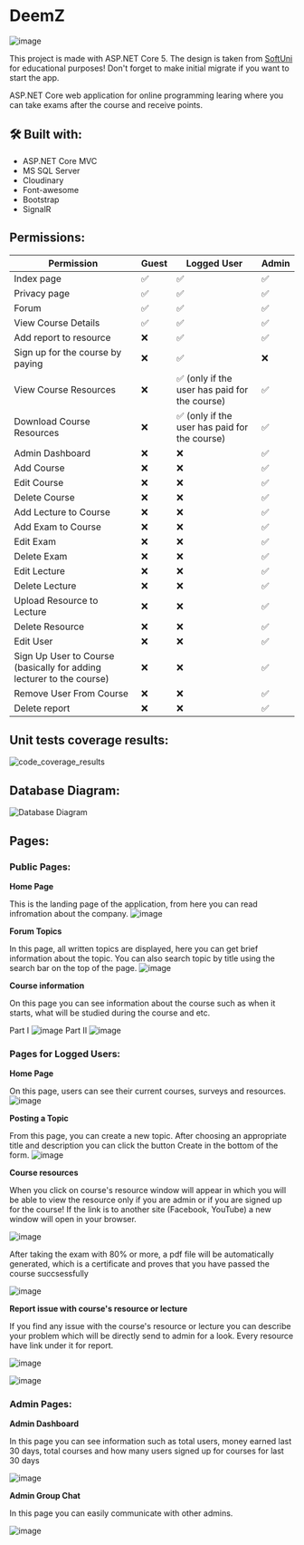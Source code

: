 # DeemZ

![image](https://user-images.githubusercontent.com/56674380/129486206-6f0a40c7-fe25-46cd-8b84-933e5e3d2532.png)

This project is made with ASP.NET Core 5. The design is taken from [SoftUni](https://softuni.bg/) for educational purposes! Don't forget to make initial migrate if you want to start the app.

ASP.NET Core web application for online programming learing where you can take exams after the course and receive points.

## 🛠 Built with:

- ASP.NET Core MVC
- MS SQL Server
- Cloudinary
- Font-awesome
- Bootstrap
- SignalR

## Permissions:

| Permission                                                           | Guest | Logged User                                   | Admin |
| -------------------------------------------------------------------- | ----- | --------------------------------------------- | ----- |
| Index page                                                           | ✅    | ✅                                            | ✅    |
| Privacy page                                                         | ✅    | ✅                                            | ✅    |
| Forum                                                                | ✅    | ✅                                            | ✅    |
| View Course Details                                                  | ✅    | ✅                                            | ✅    |
| Add report to resource                                               | ❌    | ✅                                            | ✅    |
| Sign up for the course by paying                                     | ❌    | ✅                                            | ❌    |
| View Course Resources                                                | ❌    | ✅ (only if the user has paid for the course) | ✅    |
| Download Course Resources                                            | ❌    | ✅ (only if the user has paid for the course) | ✅    |
| Admin Dashboard                                                      | ❌    | ❌                                            | ✅    |
| Add Course                                                           | ❌    | ❌                                            | ✅    |
| Edit Course                                                          | ❌    | ❌                                            | ✅    |
| Delete Course                                                        | ❌    | ❌                                            | ✅    |
| Add Lecture to Course                                                | ❌    | ❌                                            | ✅    |
| Add Exam to Course                                                   | ❌    | ❌                                            | ✅    |
| Edit Exam                                                            | ❌    | ❌                                            | ✅    |
| Delete Exam                                                          | ❌    | ❌                                            | ✅    |
| Edit Lecture                                                         | ❌    | ❌                                            | ✅    |
| Delete Lecture                                                       | ❌    | ❌                                            | ✅    |
| Upload Resource to Lecture                                           | ❌    | ❌                                            | ✅    |
| Delete Resource                                                      | ❌    | ❌                                            | ✅    |
| Edit User                                                            | ❌    | ❌                                            | ✅    |
| Sign Up User to Course (basically for adding lecturer to the course) | ❌    | ❌                                            | ✅    |
| Remove User From Course                                              | ❌    | ❌                                            | ✅    |
| Delete report                                                        | ❌    | ❌                                            | ✅    |

## Unit tests coverage results:

![code_coverage_results](https://i.ibb.co/tzVpM9T/covergae.png)

## Database Diagram:

![Database Diagram](https://i.ibb.co/fnmd21t/deemz-db.png)

## Pages:

### Public Pages:

**Home Page**

This is the landing page of the application, from here you can read infromation about the company.
![image](https://user-images.githubusercontent.com/56674380/129486952-c0732410-b630-4eab-98b8-f5e451f72315.png)

**Forum Topics**

In this page, all written topics are displayed, here you can get brief information about the topic. You can also search topic by title using the search bar on the top of the page.
![image](https://user-images.githubusercontent.com/56674380/129487234-70a9fea8-2a4b-462a-985b-04934093adc2.png)

**Course information**

On this page you can see information about the course such as when it starts, what will be studied during the course and etc.

Part I
![image](https://user-images.githubusercontent.com/56674380/129883919-887da01f-693e-4d3d-8e35-183bbe054889.png)
Part II
![image](https://user-images.githubusercontent.com/56674380/144237035-c51197eb-3743-4955-80af-496f496c3b10.png)

### Pages for Logged Users:

**Home Page**

On this page, users can see their current courses, surveys and resources.
![image](https://user-images.githubusercontent.com/56674380/141983858-33b5fc2d-bc10-4573-8af7-415012b5d694.png)

**Posting a Topic**

From this page, you can create a new topic. After choosing an appropriate title and description you can click the button Create in the bottom of the form.
![image](https://user-images.githubusercontent.com/56674380/129487333-1704af2b-e5b5-4921-b5c9-8ab6dbab1362.png)

**Course resources**

When you click on course's resource window will appear in which you will be able to view the resource only if you are admin or if you are signed up for the course! If the link is to another site (Facebook, YouTube) a new window will open in your browser.

![image](https://user-images.githubusercontent.com/56674380/129884999-5253563c-09da-4f29-b819-defcb18193cb.png)

After taking the exam with 80% or more, a pdf file will be automatically generated, which is a certificate and proves that you have passed the course succsessfully

![image](https://user-images.githubusercontent.com/56674380/144577699-b9ac62ef-a380-42a3-982a-c00e656cca76.png)

**Report issue with course's resource or lecture**

If you find any issue with the course's resource or lecture you can describe your problem which will be directly send to admin for a look. Every resource have link under it for report.

![image](https://user-images.githubusercontent.com/56674380/129885651-9abf83b5-94fd-45db-8789-9a413ca89124.png)

![image](https://user-images.githubusercontent.com/56674380/129885299-0fe689d5-e7de-45fe-9423-34113888a78d.png)

### Admin Pages:

**Admin Dashboard**

In this page you can see information such as total users, money earned last 30 days, total courses and how many users signed up for courses for last 30 days

![image](https://user-images.githubusercontent.com/56674380/129886615-83c516b4-9645-4fb7-b637-bbbf01094426.png)

**Admin Group Chat**

In this page you can easily communicate with other admins.

![image](https://user-images.githubusercontent.com/56674380/131031010-f2234a83-9211-4aee-881a-c53f2cad5ca1.png)
